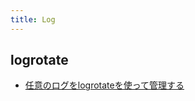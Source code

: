```yaml
---
title: Log
---
```


## logrotate
* [任意のログをlogrotateを使って管理する](https://qiita.com/Esfahan/items/a8058f1eb593170855a1)
